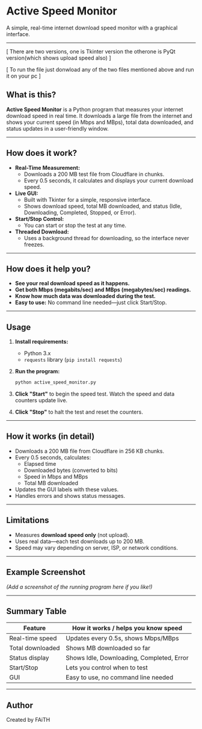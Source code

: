 # Active Speed Monitor

A simple, real-time internet download speed monitor with a graphical interface.

---
[ There are two versions, one is Tkinter version the otherone is PyQt version(which shows upload speed also) ]

[ To run the file just donwload any of the two files mentioned above and run it on your pc ]

## What is this?

**Active Speed Monitor** is a Python program that measures your internet download speed in real time. It downloads a large file from the internet and shows your current speed (in Mbps and MBps), total data downloaded, and status updates in a user-friendly window.

---

## How does it work?
- **Real-Time Measurement:**
  - Downloads a 200 MB test file from Cloudflare in chunks.
  - Every 0.5 seconds, it calculates and displays your current download speed.
- **Live GUI:**
  - Built with Tkinter for a simple, responsive interface.
  - Shows download speed, total MB downloaded, and status (Idle, Downloading, Completed, Stopped, or Error).
- **Start/Stop Control:**
  - You can start or stop the test at any time.
- **Threaded Download:**
  - Uses a background thread for downloading, so the interface never freezes.

---

## How does it help you?
- **See your real download speed as it happens.**
- **Get both Mbps (megabits/sec) and MBps (megabytes/sec) readings.**
- **Know how much data was downloaded during the test.**
- **Easy to use:** No command line needed—just click Start/Stop.

---

## Usage

1. **Install requirements:**
   - Python 3.x
   - `requests` library (`pip install requests`)

2. **Run the program:**
   ```bash
   python active_speed_monitor.py
   ```

3. **Click "Start"** to begin the speed test. Watch the speed and data counters update live.

4. **Click "Stop"** to halt the test and reset the counters.

---

## How it works (in detail)
- Downloads a 200 MB file from Cloudflare in 256 KB chunks.
- Every 0.5 seconds, calculates:
  - Elapsed time
  - Downloaded bytes (converted to bits)
  - Speed in Mbps and MBps
  - Total MB downloaded
- Updates the GUI labels with these values.
- Handles errors and shows status messages.

---

## Limitations
- Measures **download speed only** (not upload).
- Uses real data—each test downloads up to 200 MB.
- Speed may vary depending on server, ISP, or network conditions.

---

## Example Screenshot

*(Add a screenshot of the running program here if you like!)*

---

## Summary Table

| Feature         | How it works / helps you know speed         |
|-----------------|--------------------------------------------|
| Real-time speed | Updates every 0.5s, shows Mbps/MBps        |
| Total downloaded| Shows MB downloaded so far                  |
| Status display  | Shows Idle, Downloading, Completed, Error   |
| Start/Stop      | Lets you control when to test               |
| GUI             | Easy to use, no command line needed         |

---

## Author
Created by FAiTH 
